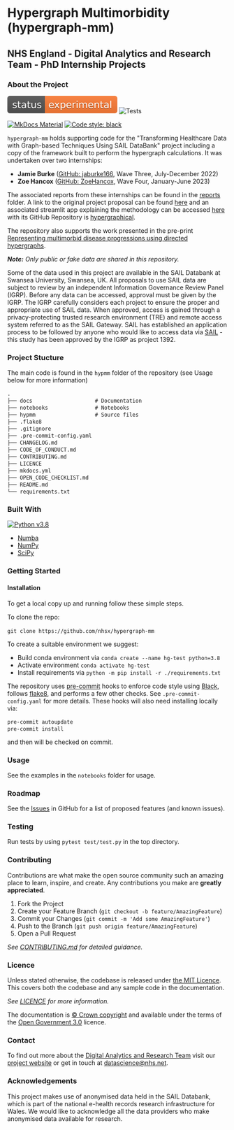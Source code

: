 # Hypergraph Multimorbidity (hypergraph-mm)
## NHS England -  Digital Analytics and Research Team - PhD Internship Projects

### About the Project

[![status: experimental](https://github.com/GIScience/badges/raw/master/status/experimental.svg)](https://github.com/GIScience/badges#experimental)
![Tests](https://github.com/nhsx/hypergraph-mm/actions/workflows/tests.yml/badge.svg)

[![MkDocs Material](https://img.shields.io/badge/style-MkDocs%20Material-darkblue "Markdown Style: MkDocs")](https://squidfunk.github.io/mkdocs-material/reference/)
[![Code style: black](https://img.shields.io/badge/code%20style-black-000000.svg)](https://github.com/psf/black)


`hypergraph-mm` holds supporting code for the "Transforming Healthcare Data with Graph-based Techniques Using SAIL DataBank" project including a copy of the framework built to perform the hypergraph calculations.  It was undertaken over two internships:
- **Jamie Burke** ([GitHub: jaburke166](https://github.com/jaburke166), Wave Three, July-December 2022)
- **Zoe Hancox** ([GitHub: ZoeHancox](https://github.com/ZoeHancox), Wave Four, January-June 2023)

The associated reports from these internships can be found in the [reports](./reports) folder. A link to the original project proposal can be found [here](https://nhsx.github.io/nhsx-internship-projects/transforming-healthcare-data-graph-based-sail-update/) and an associated streamlit app explaining the methodology can be accessed [here](https://nhsx-hypergraphical-streamlit-hypergraphs-hklixt.streamlit.app/) with its GitHub Repository is [hypergraphical](https://github.com/nhsx/hypergraphical).

The repository also supports the work presented in the pre-print [Representing multimorbid disease progressions using directed hypergraphs](https://doi.org/10.1101/2023.08.31.23294903).

_**Note:** Only public or fake data are shared in this repository._

Some of the data used in this project are available in the SAIL Databank at Swansea University, Swansea, UK. All proposals to use SAIL data are subject to review by an independent Information Governance Review Panel (IGRP). Before any data can be accessed, approval must be given by the IGRP. The IGRP carefully considers each project to ensure the proper and appropriate use of SAIL data. When approved, access is gained through a privacy-protecting trusted research environment (TRE) and remote access system referred to as the SAIL Gateway. SAIL has established an application process to be followed by anyone who would like to access data via [SAIL](https://www.saildatabank.com/application-process) - this study has been approved by the IGRP as project 1392.

### Project Stucture

The main code is found in the `hypmm` folder of the repository (see Usage below for more information)

```
.
├── docs                    # Documentation
├── notebooks               # Notebooks
├── hypmm                   # Source files
├── .flake8
├── .gitignore
├── .pre-commit-config.yaml
├── CHANGELOG.md
├── CODE_OF_CONDUCT.md
├── CONTRIBUTING.md
├── LICENCE
├── mkdocs.yml
├── OPEN_CODE_CHECKLIST.md
├── README.md
└── requirements.txt
```

### Built With

[![Python v3.8](https://img.shields.io/badge/python-v3.8-blue.svg)](https://www.python.org/downloads/release/python-380/)
- [Numba](https://numba.pydata.org/)
- [NumPy](https://numpy.org/)
- [SciPy](https://scipy.org/)

### Getting Started

#### Installation

To get a local copy up and running follow these simple steps.

To clone the repo:

`git clone https://github.com/nhsx/hypergraph-mm`

To create a suitable environment we suggest:
- Build conda environment via `conda create --name hg-test python=3.8`
- Activate environment `conda activate hg-test`
- Install requirements via `python -m pip install -r ./requirements.txt`

The repository uses [pre-commit](https://pre-commit.com) hooks to enforce code style using [Black](https://github.com/psf/black), follows [flake8](https://github.com/PyCQA/flake8), and performs a few other checks.  See `.pre-commit-config.yaml` for more details. These hooks will also need installing locally via:

```{bash}
pre-commit autoupdate
pre-commit install
```

and then will be checked on commit.

### Usage
See the examples in the `notebooks` folder for usage.

### Roadmap

See the [Issues](https://github.com/nhsx/hypergraph-mm/issues) in GitHub for a list of proposed features (and known issues).

### Testing

Run tests by using `pytest test/test.py` in the top directory.

### Contributing

Contributions are what make the open source community such an amazing place to learn, inspire, and create. Any contributions you make are **greatly appreciated**.

1. Fork the Project
2. Create your Feature Branch (`git checkout -b feature/AmazingFeature`)
3. Commit your Changes (`git commit -m 'Add some AmazingFeature'`)
4. Push to the Branch (`git push origin feature/AmazingFeature`)
5. Open a Pull Request

_See [CONTRIBUTING.md](./CONTRIBUTING.md) for detailed guidance._

### Licence

Unless stated otherwise, the codebase is released under [the MIT Licence][mit].
This covers both the codebase and any sample code in the documentation.

_See [LICENCE](./LICENCE) for more information._

The documentation is [© Crown copyright][copyright] and available under the terms
of the [Open Government 3.0][ogl] licence.

[mit]: LICENCE
[copyright]: http://www.nationalarchives.gov.uk/information-management/re-using-public-sector-information/uk-government-licensing-framework/crown-copyright/
[ogl]: http://www.nationalarchives.gov.uk/doc/open-government-licence/version/3/

### Contact

To find out more about the [Digital Analytics and Research Team](https://www.nhsx.nhs.uk/key-tools-and-info/nhsx-analytics-unit/) visit our [project website](https://nhsx.github.io/AnalyticsUnit/projects.html) or get in touch at [datascience@nhs.net](mailto:datascience@nhs.net).

### Acknowledgements

This project makes use of anonymised data held in the SAIL Databank, which is part of the national e-health records research infrastructure for Wales. We would like to acknowledge all the data providers who make anonymised data available for research.
